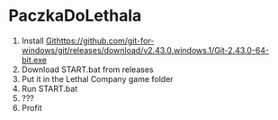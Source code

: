 # PaczkaDoLethala

1. Install [Git](https://github.com/git-for-windows/git/releases/download/v2.43.0.windows.1/Git-2.43.0-64-bit.exe)https://github.com/git-for-windows/git/releases/download/v2.43.0.windows.1/Git-2.43.0-64-bit.exe
2. Download START.bat from releases
3. Put it in the Lethal Company game folder
4. Run START.bat
5. ???
6. Profit
